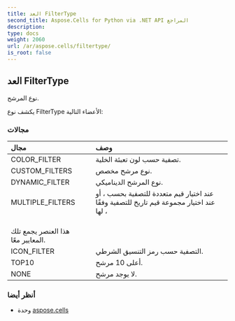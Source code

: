 ```yaml
---
title: العد FilterType
second_title: Aspose.Cells for Python via .NET API المراجع
description:
type: docs
weight: 2060
url: /ar/aspose.cells/filtertype/
is_root: false
---
```

##  العد FilterType
نوع المرشح.



يكشف نوع FilterType الأعضاء التالية:

###  مجالات
| مجال| وصف|
| :- | :- |
| COLOR_FILTER | تصفية حسب لون تعبئة الخلية.|
| CUSTOM_FILTERS | نوع مرشح مخصص.|
| DYNAMIC_FILTER | نوع المرشح الديناميكي.|
| MULTIPLE_FILTERS | عند اختيار قيم متعددة للتصفية بحسب ، أو عند اختيار مجموعة قيم تاريخ للتصفية وفقًا لها ،<br/> هذا العنصر يجمع تلك المعايير معًا.|
| ICON_FILTER | التصفية حسب رمز التنسيق الشرطي.|
| TOP10 | أعلى 10 مرشح.|
| NONE | لا يوجد مرشح.|



###  أنظر أيضا
* وحدة [aspose.cells](..)
